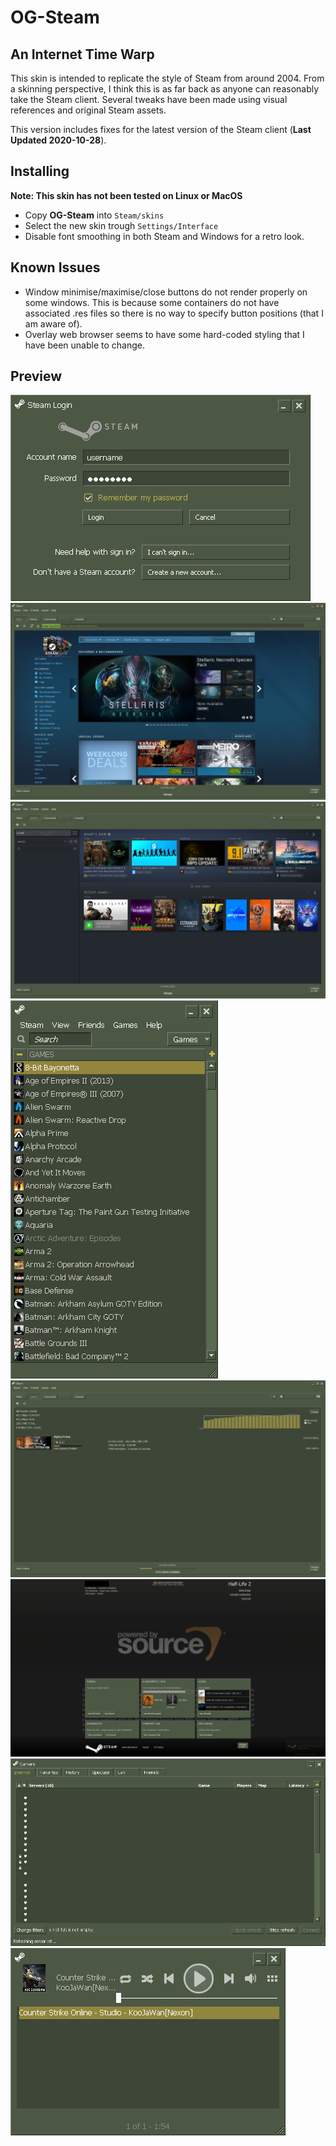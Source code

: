 # OG-Steam
 
An Internet Time Warp
-

This skin is intended to replicate the style of Steam from around 2004. From a skinning perspective, I think this is as far back as anyone can reasonably take the Steam client. Several tweaks have been made using visual references and original Steam assets.

This version includes fixes for the latest version of the Steam client (**Last Updated 2020-10-28**).

Installing
-

**Note: This skin has not been tested on Linux or MacOS**

* Copy **OG-Steam** into `Steam/skins`
* Select the new skin trough `Settings/Interface`
* Disable font smoothing in both Steam and Windows for a retro look.

Known Issues
-

* Window minimise/maximise/close buttons do not render properly on some windows. This is because some containers do not have associated .res files so there is no way to specify button positions (that I am aware of).
* Overlay web browser seems to have some hard-coded styling that I have been unable to change.

Preview
-

![Login](media/OGS_Login.png)
![Store](media/OGS_Store.png)
![Library](media/OGS_Library.png)
![Small Mode](media/OGS_SmallMode.png)
![Downloads](media/OGS_Downloads.png)
![Overlay](media/OGS_Overlay.png)
![Servers](media/OGS_Servers.png)
![Music Player](media/OGS_MusicPlayer.png)
